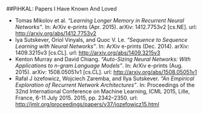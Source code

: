 ##PiHKAL: Papers I Have Known And Loved

* Tomas Mikolov et al. *“Learning Longer Memory in Recurrent Neural Networks”*. In: ArXiv e-prints (Apr. 2015). arXiv: 1412.7753v2 [cs.NE]. url: http://arxiv.org/abs/1412.7753v2
* lya Sutskever, Oriol Vinyals, and Quoc V. Le. *“Sequence to Sequence Learning with Neural Networks”*. In: ArXiv e-prints (Dec. 2014). arXiv: 1409.3215v3 [cs.CL]. url: http://arxiv.org/abs/1409.3215v3
* Kenton Murray and David Chiang. *“Auto-Sizing Neural Networks: With Applications to n-gram Language Models”*. In: ArXiv e-prints (Aug. 2015). arXiv: 1508.05051v1 [cs.CL]. url: http://arxiv.org/abs/1508.05051v1
* Rafal J ́ozefowicz, Wojciech Zaremba, and Ilya Sutskever. *“An Empirical Exploration of Recurrent Network Architectures”*. In: Proceedings of the 32nd International Conference on Machine Learning, ICML 2015, Lille, France, 6-11 July 2015. 2015, pp. 2342–2350. url: http://jmlr.org/proceedings/papers/v37/jozefowicz15.html
